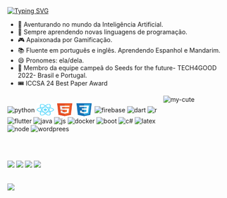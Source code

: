 <a href="https://git.io/typing-svg"><img src="https://readme-typing-svg.demolab.com?font=Inconsolata&size=27&pause=1000&color=47DFF7&center=true&width=435&lines=Ol%C3%A1%2C+eu+sou+a+Mylena+Ang%C3%A9lica" alt="Typing SVG" /></a>

- 🧠 Aventurando no mundo da Inteligência Artificial.
- 🌱 Sempre aprendendo novas linguagens de programação.
- 🎮 Apaixonada por Gamificação.
- 📚 Fluente em português e inglês. Aprendendo Espanhol e Mandarim.
- 😄 Pronomes: ela/dela.
- 🍑 Membro da equipe campeã do Seeds for the future- TECH4GOOD 2022- Brasil e Portugal.
- 🎟️ ICCSA 24 Best Paper Award

<img align="right" alt="my-cute" height="200" width="150" src="https://i.picasion.com/pic92/821a17ad46dd577c1e02eede45c5943b.gif">


<div style="display: inline_block"><br>
  <img align="center" alt="python" height="30" width="40" src="https://cdn.jsdelivr.net/gh/devicons/devicon/icons/python/python-original.svg">
  <img align="center" alt="react" height="30" width="40" src="https://raw.githubusercontent.com/devicons/devicon/master/icons/react/react-original.svg">
  <img align="center" alt="HTML" height="30" width="40" src="https://raw.githubusercontent.com/devicons/devicon/master/icons/html5/html5-original.svg">
  <img align="center" alt="CSS" height="30" width="40" src="https://raw.githubusercontent.com/devicons/devicon/master/icons/css3/css3-original.svg">
  <img align="center" alt="firebase" height="30" width="40" src="https://cdn.jsdelivr.net/gh/devicons/devicon/icons/firebase/firebase-plain.svg">
  <img align="center" alt="dart" height="30" width="40" src="https://cdn.jsdelivr.net/gh/devicons/devicon/icons/dart/dart-original.svg">
  <img align="center" alt="r" height="30" width="40" src="https://cdn.jsdelivr.net/gh/devicons/devicon/icons/r/r-original.svg" >
  <img align="center" alt="flutter" height="30" width="40" src="https://cdn.jsdelivr.net/gh/devicons/devicon/icons/flutter/flutter-original.svg">
  <img align="center" alt="java" height="30" width="40" src="https://cdn.jsdelivr.net/gh/devicons/devicon/icons/java/java-original.svg">
  <img align="center" alt="js" height="30" width="40" src="https://cdn.jsdelivr.net/gh/devicons/devicon/icons/javascript/javascript-original.svg">
  <img align="center" alt="docker" height="30" width="40" src="https://cdn.jsdelivr.net/gh/devicons/devicon/icons/docker/docker-original.svg">
  <img align="center" alt="boot" height="30" width="40" src="https://cdn.jsdelivr.net/gh/devicons/devicon/icons/bootstrap/bootstrap-original.svg">
  <img align="center" alt="c#" height="30" width="40" src="https://cdn.jsdelivr.net/gh/devicons/devicon/icons/csharp/csharp-original.svg">
  <img align="center" alt="latex" height="30" width="40" src="https://cdn.jsdelivr.net/gh/devicons/devicon/icons/latex/latex-original.svg">
  <img align="center" alt="node" height="30" width="40" src="https://cdn.jsdelivr.net/gh/devicons/devicon/icons/nodejs/nodejs-original.svg">
  <img align="center" alt="wordprees" height="30" width="40" src="https://cdn.jsdelivr.net/gh/devicons/devicon/icons/wordpress/wordpress-plain.svg"> 
  <br />
 <br />
 <br />
   
  
 
  
</div>
  
  ## 
 
<div> 
 
  <a href="https://t.me/Mycoalhada" target="_blank"><img src="https://img.shields.io/badge/Telegram-2CA5E0?style=for-the-badge&logo=telegram&logoColor=white"></a>
  <a href = "mailto:mylena.asfa@gmail.com"><img src="https://img.shields.io/badge/Gmail-D14836?style=for-the-badge&logo=gmail&logoColor=white"></a>
  <a href="https://www.linkedin.com/in/mylena-ang%C3%A9lica-b99059213" target="_blank"><img src="https://img.shields.io/badge/LinkedIn-0077B5?style=for-the-badge&logo=linkedin&logoColor=white"></a> 
  <a href="https://www.behance.net/mylenaangelica" target="_blank"><img src="https://img.shields.io/badge/-Behance-blue?style=for-the-badge&logo=behance&logoColor=white"></a>

  

</div>
 <br />
<div>
<img  align="center" height="180em" src="https://streak-stats.demolab.com?user=mylena-angelica&background=22272E&ring=32D1F7&dates=FFFF&fire=F7613E&hide_border=true&sideNums=FFFF&currStreakNum=F7613E&sideLabels=ADBAC7&stroke=32D1F&border_radius=10"/>

</div>
